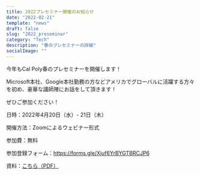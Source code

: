 ```yaml
---
title: 2022プレセミナー開催のお知らせ
date: "2022-02-21"
template: "news"
draft: false
slug: "2022_preseminar"
category: "Tech"
description: "春のプレセミナーの詳細"
socialImage: ""
---
```


今年もCal Poly春のプレセミナーを開催します！

Microsoft本社、Google本社勤務の方などアメリカでグローバルに活躍する方々を初め、豪華な講師陣にお話をして頂きます！

ぜひご参加ください！


日時：2022年4月20日（水）- 21日（木）

開催方法：Zoomによるウェビナー形式

参加費：無料

参加登録フォーム：https://forms.gle/Xjuf6YrBYGTBRCJP6

資料：[こちら（PDF）](/src/assets/pdf/cpp2022_sprint.pdf)
